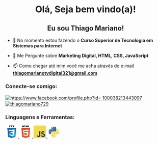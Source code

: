 <h1 align="center">Olá, Seja bem vindo(a)!</h1>
<h2 align="center">Eu sou Thiago Mariano!</h2>

- 🌱 No momento estou fazendo o **Curso Superior de Tecnologia em Sistemas para Internet**

- 💬 Me Pergunte sobre **Marketing Digital, HTML, CSS, JavaScript**

- 📫 Como chegar até mim você me acha através do e-mail **thiagomarianotvdigital321@gmail.com**

<h3 align="left">Conecte-se comigo:</h3>
<p align="left">
<a href="https://www.facebook.com/profile.php?id=100038213443097" target="blank"><img align="center" src="https://raw.githubusercontent.com/rahuldkjain/github-profile-readme-generator/master/src/images/icons/Social/facebook.svg" alt="https://www.facebook.com/profile.php?id= 100038213443097" height="30" width="40" /></a>
<a href="https://instagram.com/thiagomariano729" target="blank"><img align="center" src="https://raw.githubusercontent.com/rahuldkjain/github-profile-readme-generator/master/src/images/icons/Social/instagram.svg" alt="thiagomariano729" height="30" width="40" /> </a>
</p>

<h3 align="left">Linguagens e Ferramentas:</h3>
<p align="left"> <a href="https://www.hostinger.com.br/tutoriais/o-que-e-css-guia-basico-de-css" target="_blank" rel="noreferrer"> <img src="https://raw.githubusercontent.com/devicons/devicon/master/icons/css3/css3-original-wordmark.svg" alt="css3" width="40" height="40"/> </a> <a href="https://www.hostinger.com.br/tutoriais/o-que-e-html-conceitos-basicos" target="_blank" rel="noreferrer"> <img src="https://raw.githubusercontent.com/devicons/devicon/master/icons/html5/html5-original-wordmark.svg" alt="html5" width="40" height="40"/> </a> <a href="https://www.hostinger.com.br/tutoriais/o-que-e-javascript" target ="_blank" rel="noreferrer"> <img src="https://raw.githubusercontent.com/devicons/devicon/master/icons/javascript/javascript-original.svg" alt="javascript" width="40" height="40"/ > </a>
  <a href="https://www.hostinger.com.br/tutoriais/o-que-e-javascript" target ="_blank" rel="noreferrer"> <img src="https://raw.githubusercontent.com/devicons/devicon/master/icons/python/python-original.svg" alt="javascript" width="40" height="40"/ > </a>
</p>



<!---

- 👋 Hi, I’m @ThiagoMarianoDeveloper
- 👀 I’m interested in ...
- 🌱 I’m currently learning ...
- 💞️ I’m looking to collaborate on ...
- 📫 How to reach me ...


ThiagoMarianoDeveloper/ThiagoMarianoDeveloper is a ✨ special ✨ repository because its `README.md` (this file) appears on your GitHub profile.
You can click the Preview link to take a look at your changes.
--->
